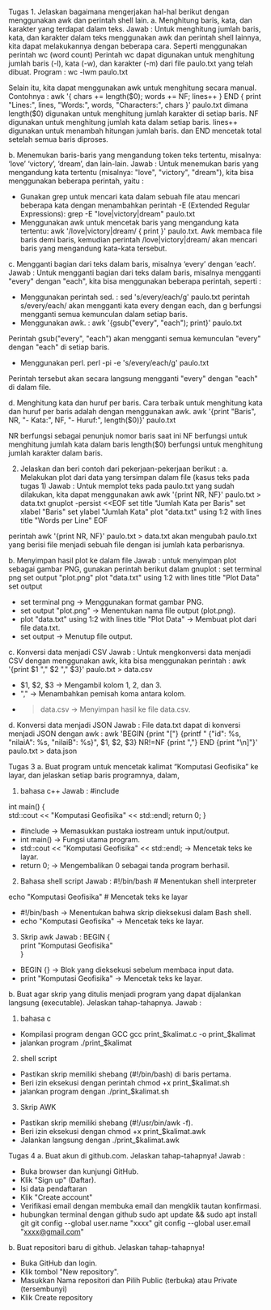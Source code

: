 Tugas 1.
Jelaskan bagaimana mengerjakan hal-hal berikut dengan menggunakan awk dan perintah shell lain.
a. Menghitung baris, kata, dan karakter yang terdapat dalam teks.
Jawab : Untuk menghitung jumlah baris, kata, dan karakter dalam teks menggunakan awk dan perintah shell lainnya, kita dapat melakukannya dengan beberapa cara. Seperti menggunakan perintah wc (word count) Perintah wc dapat digunakan untuk menghitung jumlah baris (-l), kata (-w), dan karakter (-m) dari file paulo.txt yang telah dibuat. Program :
wc -lwm paulo.txt

Selain itu, kita dapat menggunakan awk untuk menghitung secara manual. Contohnya :
awk '{ chars += length($0); words += NF; lines++ } END { print "Lines:", lines, "Words:", words, "Characters:", chars }' paulo.txt
dimana length($0) digunakan untuk menghitung jumlah karakter di setiap baris.
NF digunakan untuk menghitung jumlah kata dalam setiap baris.
lines++ digunakan untuk menambah hitungan jumlah baris.
dan END mencetak total setelah semua baris diproses.

b. Menemukan baris-baris yang mengandung token teks tertentu, misalnya: ‘love’ ‘victory’, ‘dream’, dan lain-lain.
Jawab : Untuk menemukan baris yang mengandung kata tertentu (misalnya: "love", "victory", "dream"), kita bisa menggunakan beberapa perintah, yaitu :
- Gunakan grep untuk mencari kata dalam sebuah file atau mencari beberapa kata dengan menambahkan perintah -E (Extended Regular Expressions):
grep -E "love|victory|dream" paulo.txt
- Menggunakan awk untuk mencetak baris yang mengandung kata tertentu:
awk '/love|victory|dream/ { print }' paulo.txt. Awk membaca file baris demi baris, kemudian perintah /love|victory|dream/ akan mencari baris yang mengandung kata-kata tersebut.

c. Mengganti bagian dari teks dalam baris, misalnya ‘every’ dengan ‘each’.
Jawab : Untuk mengganti bagian dari teks dalam baris, misalnya mengganti "every" dengan "each", kita bisa menggunakan beberapa perintah, seperti :
- Menggunakan perintah sed. :
sed 's/every/each/g' paulo.txt
perintah s/every/each/ akan mengganti kata every dengan each, dan g berfungsi mengganti semua kemunculan dalam setiap baris. 
- Menggunakan awk. :
awk '{gsub("every", "each"); print}' paulo.txt

Perintah gsub("every", "each") akan mengganti semua  kemunculan "every" dengan "each" di setiap baris.
- Menggunakan perl. 
perl -pi -e 's/every/each/g' paulo.txt

Perintah tersebut akan secara langsung mengganti "every" dengan "each" di dalam file.

d. Menghitung kata dan huruf per baris.
Cara terbaik untuk menghitung kata dan huruf per baris adalah dengan menggunakan awk. 
awk '{print "Baris", NR, "- Kata:", NF, "- Huruf:", length($0)}' paulo.txt

NR berfungsi sebagai penunjuk nomor baris saat ini 
NF berfungsi untuk menghitung jumlah kata dalam baris
length($0) berfungsi untuk menghitung jumlah karakter dalam baris.

2. Jelaskan dan beri contoh dari pekerjaan-pekerjaan berikut :
a. Melakukan plot dari data yang tersimpan dalam file (kasus teks pada tugas 1)
Jawab : Untuk memplot teks pada paulo.txt yang sudah dilakukan, kita dapat menggunakan awk 
awk '{print NR, NF}' paulo.txt > data.txt
gnuplot -persist <<EOF
set title "Jumlah Kata per Baris"
set xlabel "Baris"
set ylabel "Jumlah Kata"
plot "data.txt" using 1:2 with lines title "Words per Line"
EOF

perintah awk '{print NR, NF}' paulo.txt > data.txt akan mengubah paulo.txt yang berisi file menjadi sebuah file dengan isi jumlah kata perbarisnya. 

b. Menyimpan hasil plot ke dalam file
Jawab : untuk menyimpan plot sebagai gambar PNG, gunakan perintah berikut dalam gnuplot :
set terminal png
set output "plot.png"
plot "data.txt" using 1:2 with lines title "Plot Data"
set output

- set terminal png → Menggunakan format gambar PNG.
- set output "plot.png" → Menentukan nama file output (plot.png).
- plot "data.txt" using 1:2 with lines title "Plot Data" → Membuat plot dari file data.txt.
- set output → Menutup file output.

c. Konversi data menjadi CSV
Jawab : Untuk mengkonversi data menjadi CSV dengan menggunakan awk, kita bisa menggunakan perintah :
awk '{print $1 "," $2 "," $3}' paulo.txt > data.csv
- $1, $2, $3 → Mengambil kolom 1, 2, dan 3.
- "," → Menambahkan pemisah koma antara kolom.
- > data.csv → Menyimpan hasil ke file data.csv.

d. Konversi data menjadi JSON
Jawab : File data.txt dapat di konversi menjadi JSON dengan awk :
awk 'BEGIN {print "["} {printf "  {\"id\": %s, \"nilaiA\": %s, \"nilaiB\": %s}", $1, $2, $3} NR!=NF {print ","} END {print "\n]"}' paulo.txt > data.json

Tugas 3
a. Buat program untuk mencetak kalimat “Komputasi Geofisika” ke layar, dan jelaskan setiap baris programnya, dalam,
1.  bahasa c++
Jawab : #include <iostream>  

int main() {  
    std::cout << "Komputasi Geofisika" << std::endl; 
    return 0; 
}
- #include <iostream> → Memasukkan pustaka iostream untuk input/output.
- int main() → Fungsi utama program.
- std::cout << "Komputasi Geofisika" << std::endl; → Mencetak teks ke layar.
- return 0; → Mengembalikan 0 sebagai tanda program berhasil.

2. Bahasa shell script
Jawab : #!/bin/bash  # Menentukan shell interpreter

echo "Komputasi Geofisika"  # Mencetak teks ke layar

- #!/bin/bash → Menentukan bahwa skrip dieksekusi dalam Bash shell.
- echo "Komputasi Geofisika" → Mencetak teks ke layar.

3. Skrip awk
Jawab : BEGIN {  
    print "Komputasi Geofisika"  
}
- BEGIN {} → Blok yang dieksekusi sebelum membaca input data.
- print "Komputasi Geofisika" → Mencetak teks ke layar.

b. Buat agar skrip yang ditulis menjadi program yang dapat dijalankan langsung (executable). Jelaskan tahap-tahapnya.
Jawab : 
1. bahasa c 
- Kompilasi program dengan GCC
gcc print_$kalimat.c -o print_$kalimat
- jalankan program 
./print_$kalimat

2. shell script
- Pastikan skrip memiliki shebang (#!/bin/bash) di baris pertama.
- Beri izin eksekusi dengan perintah
chmod +x print_$kalimat.sh
- jalankan program dengan 
./print_$kalimat.sh

3. Skrip AWK
- Pastikan skrip memiliki shebang (#!/usr/bin/awk -f).
- Beri izin eksekusi dengan
chmod +x print_$kalimat.awk
- Jalankan langsung dengan 
./print_$kalimat.awk

Tugas 4
a. Buat akun di github.com. Jelaskan tahap-tahapnya!
Jawab : 
- Buka browser dan kunjungi GitHub.
- Klik "Sign up" (Daftar).
- Isi data pendaftaran
- Klik "Create account"
- Verifikasi email dengan membuka email dan mengklik tautan konfirmasi.
- hubungkan terminal dengan github
sudo apt update && sudo apt install git
git config --global user.name "xxxx" 
git config --global user.email "xxxx@gmail.com" 

b. Buat repositori baru di github. Jelaskan tahap-tahapnya!
- Buka GitHub dan login.
- Klik tombol "New repository".
- Masukkan Nama repositori dan Pilih Public (terbuka) atau Private (tersembunyi)
- Klik Create repository


